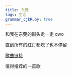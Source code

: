 ```yaml
---
title: 东莞
tags: 生活
grammar_cjkRuby: true
---
```


和我在东莞的街头走一走 owo

直到所有的红灯都熄了也不停留

[歌曲链接][1]


  [1]: http://music.163.com/#/m/song?id=460507249&userid=76364223
  
  值得推荐的一首歌
  